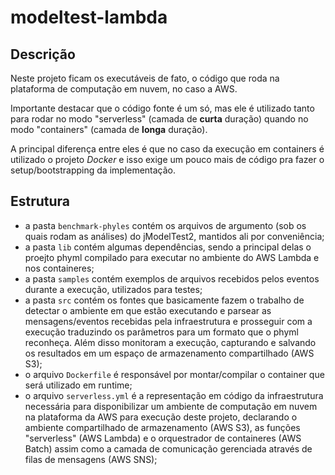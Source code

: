 # modeltest-lambda

## Descrição

Neste projeto ficam os executáveis de fato, o código que roda na plataforma de computação em nuvem, no caso a AWS. 

Importante destacar que o código fonte é um só, mas ele é utilizado tanto para rodar no modo "serverless" (camada de **curta** duração) quando no modo "containers" (camada de **longa** duração). 

A principal diferença entre eles é que no caso da execução em containers é utilizado o projeto _Docker_ e isso exige um pouco mais de código pra fazer o setup/bootstrapping da implementação.


## Estrutura

- a pasta ``benchmark-phyles`` contém os arquivos de argumento (sob os quais rodam as análises) do jModelTest2, mantidos ali por conveniência;
- a pasta ``lib`` contém algumas dependências, sendo a principal delas o proejto phyml compilado para executar no ambiente do AWS Lambda e nos containeres;
- a pasta ``samples`` contém exemplos de arquivos recebidos pelos eventos durante a execução, utilizados para testes;
- a pasta ``src`` contém os fontes que basicamente fazem o trabalho de detectar o ambiente em que estão executando e parsear as mensagens/eventos recebidas pela infraestrutura e prosseguir com a execução traduzindo os parâmetros para um formato que o phyml reconheça. Além disso monitoram a execução, capturando e salvando os resultados em um espaço de armazenamento compartilhado (AWS S3);
- o arquivo ``Dockerfile`` é responsável por montar/compilar o container que será utilizado em runtime;
- o arquivo ``serverless.yml`` é a representação em código da infraestrutura necessária para disponibilizar um ambiente de computação em nuvem na plataforma da AWS para execução deste projeto, declarando o ambiente compartilhado de armazenamento (AWS S3), as funções "serverless" (AWS Lambda) e o orquestrador de containeres (AWS Batch) assim como a camada de comunicação gerenciada através de filas de mensagens (AWS SNS);
